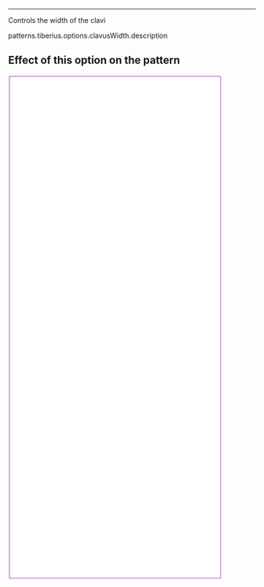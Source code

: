 ---

Controls the width of the clavi

patterns.tiberius.options.clavusWidth.description

## Effect of this option on the pattern
![This image shows the effect of this option by superimposing several variants that have a different value for this option](tiberius_clavuswidth_sample.svg "Effect of this option on the pattern")